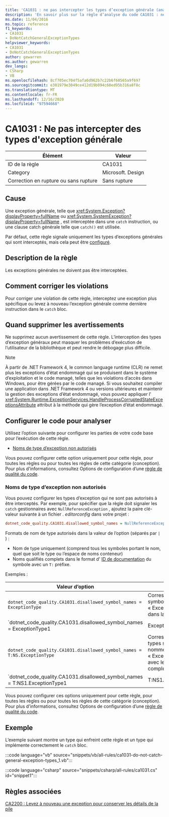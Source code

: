 ```yaml
---
title: 'CA1031 : ne pas intercepter les types d’exception générale (analyse du code)'
description: 'En savoir plus sur la règle d’analyse du code CA1031 : ne pas intercepter les types d’exception générale'
ms.date: 11/04/2016
ms.topic: reference
f1_keywords:
- CA1031
- DoNotCatchGeneralExceptionTypes
helpviewer_keywords:
- CA1031
- DoNotCatchGeneralExceptionTypes
author: gewarren
ms.author: gewarren
dev_langs:
- CSharp
- VB
ms.openlocfilehash: 8cf705ec704f5afa6d962b7c22b6f60565a9f697
ms.sourcegitcommit: e301979e3049ce412d19b094c60ed95b316a8f8c
ms.translationtype: MT
ms.contentlocale: fr-FR
ms.lasthandoff: 12/16/2020
ms.locfileid: "97594668"
---
```

# <a name="ca1031-do-not-catch-general-exception-types"></a>CA1031 : Ne pas intercepter des types d'exception générale

| Élément                                     | Valeur            |
|------------------------------------------|------------------|
| ID de la règle                                   | CA1031           |
| Category                                 | Microsoft. Design |
| Correction en rupture ou sans rupture | Sans rupture     |

## <a name="cause"></a>Cause

Une exception générale, telle que <xref:System.Exception?displayProperty=fullName> ou <xref:System.SystemException?displayProperty=fullName> , est interceptée dans une `catch` instruction, ou une clause catch générale telle que `catch()` est utilisée.

Par défaut, cette règle signale uniquement les types d’exceptions générales qui sont interceptés, mais cela peut être [configuré](#configure-code-to-analyze).

## <a name="rule-description"></a>Description de la règle

Les exceptions générales ne doivent pas être interceptées.

## <a name="how-to-fix-violations"></a>Comment corriger les violations

Pour corriger une violation de cette règle, interceptez une exception plus spécifique ou levez à nouveau l’exception générale comme dernière instruction dans le `catch` bloc.

## <a name="when-to-suppress-warnings"></a>Quand supprimer les avertissements

Ne supprimez aucun avertissement de cette règle. L’interception des types d’exception généraux peut masquer les problèmes d’exécution de l’utilisateur de la bibliothèque et peut rendre le débogage plus difficile.

> [!NOTE]
> À partir de .NET Framework 4, le common language runtime (CLR) ne remet plus les exceptions d’état endommagé qui se produisent dans le système d’exploitation et le code managé, telles que les violations d’accès dans Windows, pour être gérées par le code managé. Si vous souhaitez compiler une application dans .NET Framework 4 ou versions ultérieures et maintenir la gestion des exceptions d’état endommagé, vous pouvez appliquer l' <xref:System.Runtime.ExceptionServices.HandleProcessCorruptedStateExceptionsAttribute> attribut à la méthode qui gère l’exception d’état endommagé.

## <a name="configure-code-to-analyze"></a>Configurer le code pour analyser

Utilisez l’option suivante pour configurer les parties de votre code base pour l’exécution de cette règle.

- [Noms de type d’exception non autorisés](#disallowed-exception-type-names)

Vous pouvez configurer cette option uniquement pour cette règle, pour toutes les règles ou pour toutes les règles de cette catégorie (conception). Pour plus d’informations, consultez Options de configuration d’une [règle de qualité du code](../code-quality-rule-options.md).

### <a name="disallowed-exception-type-names"></a>Noms de type d’exception non autorisés

Vous pouvez configurer les types d’exception qui ne sont pas autorisés à être interceptés. Par exemple, pour spécifier que la règle doit signaler les `catch` gestionnaires avec `NullReferenceException` , ajoutez la paire clé-valeur suivante à un fichier *. editorconfig* dans votre projet :

```ini
dotnet_code_quality.CA1031.disallowed_symbol_names = NullReferenceException
```

Formats de nom de type autorisés dans la valeur de l’option (séparés par `|` ) :

- Nom de type uniquement (comprend tous les symboles portant le nom, quel que soit le type ou l’espace de noms conteneur)
- Noms qualifiés complets dans le format d' [ID de documentation](../../../csharp/programming-guide/xmldoc/processing-the-xml-file.md#id-strings) du symbole avec un `T:` préfixe.

Exemples :

| Valeur d’option | Résumé |
| --- | --- |
|`dotnet_code_quality.CA1031.disallowed_symbol_names = ExceptionType` | Correspond à tous les symboles nommés « ExceptionType » dans la compilation
|`dotnet_code_quality.CA1031.disallowed_symbol_names = ExceptionType1|ExceptionType2` | Correspond à tous les symboles nommés’ExceptionType1 'ou’ExceptionType2 'dans la compilation
|`dotnet_code_quality.CA1031.disallowed_symbol_names = T:NS.ExceptionType` | Correspond à des types spécifiques nommés « ExceptionType » avec le nom qualifié complet donné.
|`dotnet_code_quality.CA1031.disallowed_symbol_names = T:NS1.ExceptionType1|T:NS1.ExceptionType2` | Correspond aux types nommés « ExceptionType1 » et « ExceptionType2 » avec les noms qualifiés complets respectifs

Vous pouvez configurer ces options uniquement pour cette règle, pour toutes les règles ou pour toutes les règles de cette catégorie (conception). Pour plus d’informations, consultez Options de configuration d’une [règle de qualité du code](../code-quality-rule-options.md).

## <a name="example"></a>Exemple

L’exemple suivant montre un type qui enfreint cette règle et un type qui implémente correctement le `catch` bloc.

:::code language="vb" source="snippets/vb/all-rules/ca1031-do-not-catch-general-exception-types_1.vb":::

:::code language="csharp" source="snippets/csharp/all-rules/ca1031.cs" id="snippet1":::

## <a name="related-rules"></a>Règles associées

[CA2200 : Levez à nouveau une exception pour conserver les détails de la pile](ca2200.md)
